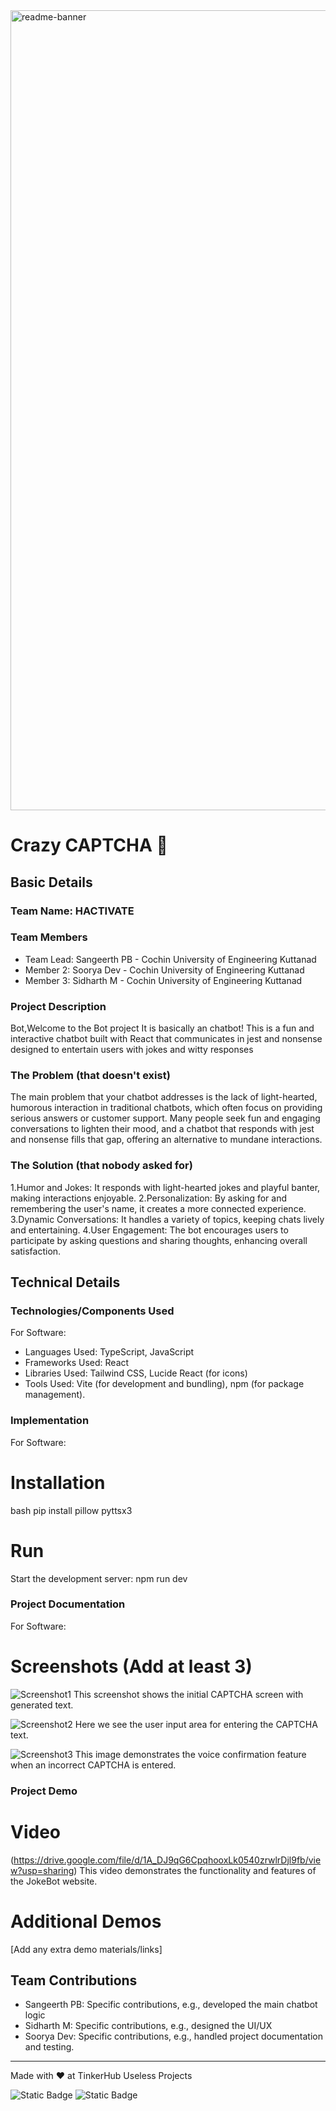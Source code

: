 <img width="1280" alt="readme-banner" src="https://github.com/user-attachments/assets/35332e92-44cb-425b-9dff-27bcf1023c6c">

# Crazy CAPTCHA 🎯


## Basic Details
### Team Name: HACTIVATE

### Team Members
- Team Lead: Sangeerth PB - Cochin University of Engineering Kuttanad
- Member 2: Soorya Dev - Cochin University of Engineering Kuttanad
- Member 3: Sidharth M - Cochin University of Engineering Kuttanad

### Project Description
Bot,Welcome to the Bot project It is basically an chatbot! This is a fun and interactive chatbot built with React that communicates in jest and nonsense designed to entertain users with jokes and witty responses


### The Problem (that doesn't exist)
The main problem that your chatbot addresses is the lack of light-hearted, humorous interaction in traditional chatbots, which often focus on providing serious answers or customer support. Many people seek fun and engaging conversations to lighten their mood, and a chatbot that responds with jest and nonsense fills that gap, offering an alternative to mundane interactions.


### The Solution (that nobody asked for)
1.Humor and Jokes: It responds with light-hearted jokes and playful banter, making interactions enjoyable.
2.Personalization: By asking for and remembering the user's name, it creates a more connected experience.
3.Dynamic Conversations: It handles a variety of topics, keeping chats lively and entertaining.
4.User Engagement: The bot encourages users to participate by asking questions and sharing thoughts, enhancing overall satisfaction.

## Technical Details
### Technologies/Components Used
For Software:
- Languages Used: TypeScript, JavaScript
- Frameworks Used: React
- Libraries Used: Tailwind CSS, Lucide React (for icons)
- Tools Used: Vite (for development and bundling), npm (for package management).
### Implementation
For Software:
# Installation
bash
pip install pillow pyttsx3


# Run
Start the development server:
npm run dev


### Project Documentation
For Software:

# Screenshots (Add at least 3)
![Screenshot1]()
This screenshot shows the initial CAPTCHA screen with generated text.

![Screenshot2]()
Here we see the user input area for entering the CAPTCHA text.

![Screenshot3]()
This image demonstrates the voice confirmation feature when an incorrect CAPTCHA is entered.


### Project Demo
# Video
(https://drive.google.com/file/d/1A_DJ9qG6CpqhooxLk0540zrwlrDjl9fb/view?usp=sharing)
This video demonstrates the functionality and features of the JokeBot website.

# Additional Demos
[Add any extra demo materials/links]

## Team Contributions
- Sangeerth PB: Specific contributions, e.g., developed the main chatbot logic
- Sidharth M: Specific contributions, e.g., designed the UI/UX
- Soorya Dev: Specific contributions, e.g., handled project documentation and testing.
---
Made with ❤️ at TinkerHub Useless Projects 

![Static Badge](https://img.shields.io/badge/TinkerHub-24?color=%23000000&link=https%3A%2F%2Fwww.tinkerhub.org%2F)
![Static Badge](https://img.shields.io/badge/UselessProject--24-24?link=https%3A%2F%2Fwww.tinkerhub.org%2Fevents%2FQ2Q1TQKX6Q%2FUseless%2520Projects)
